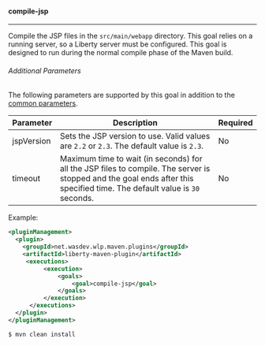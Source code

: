 #### compile-jsp
---
Compile the JSP files in the `src/main/webapp` directory. This goal relies on a running server, so a Liberty server must be configured. This goal is designed to run during the normal compile phase of the Maven build.

###### Additional Parameters

The following parameters are supported by this goal in addition to the [common parameters](common-parameters.md#common-parameters).

| Parameter | Description | Required |
| --------  | ----------- | -------  |
| jspVersion | Sets the JSP version to use. Valid values are `2.2` or `2.3`. The default value is `2.3`. | No 
| timeout | Maximum time to wait (in seconds) for all the JSP files to compile. The server is stopped and the goal ends after this specified time. The default value is `30` seconds. | No 

Example:
```xml
<pluginManagement>
  <plugin>
    <groupId>net.wasdev.wlp.maven.plugins</groupId>
    <artifactId>liberty-maven-plugin</artifactId>
     <executions>
          <execution>
              <goals>
                  <goal>compile-jsp</goal>
              </goals>
          </execution>
      </executions>
  </plugin>
</pluginManagement>
```

```bash
$ mvn clean install
```

